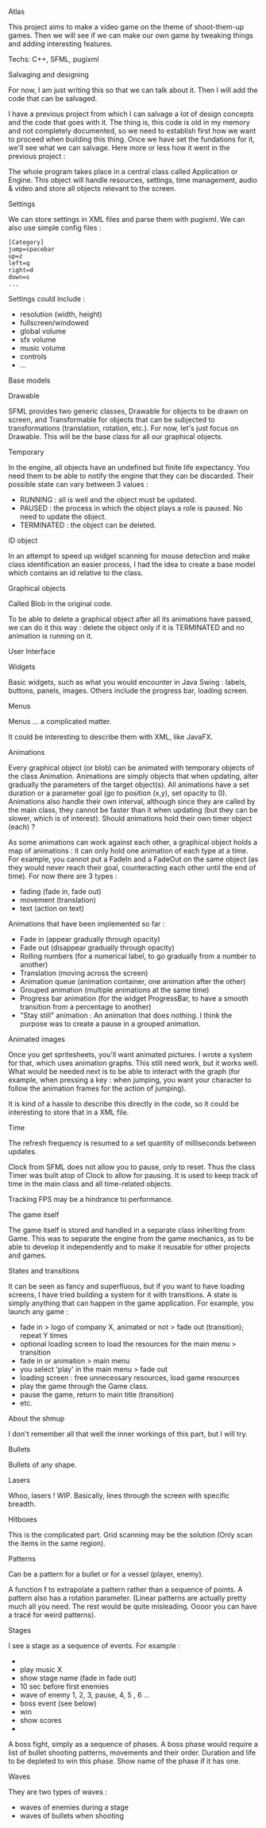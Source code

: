 Atlas

This project aims to make a video game on the theme of shoot-them-up games. Then we will see if we can make our own game by tweaking things and adding  interesting features. 

Techs: C++, SFML, pugixml

Salvaging and designing

For now, I am just writing this so that we can talk about it. Then I will add the code that can be salvaged.

I have a previous project from which I can salvage a lot of design concepts and the code that goes with it. The thing is, this code is old in my memory and not completely documented, so we need to establish first how we want to proceed when building this thing. Once we have set the fundations for it, we'll see what we can salvage. Here more or less how it went in the previous project :

The whole program takes place in a central class called Application or Engine. This object will handle resources, settings, time management, audio & video and store all objects relevant to the screen.

Settings

We can store settings in XML files and parse them with pugixml. We can also use simple config files : 

    

    [Category]
    jump=spacebar
    up=z
    left=q
    right=d
    down=s
    ...

Settings could include : 

- resolution (width, height)
- fullscreen/windowed
- global volume
- sfx volume
- music volume
- controls
- ...

Base models

Drawable

SFML provides two generic classes, Drawable for objects to be drawn on screen, and Transformable for objects that can be subjected to transformations (translation, rotation, etc.). For now, let's just focus on Drawable. This will be the base class for all our graphical objects.

Temporary

In the engine, all objects have an undefined but finite life expectancy. You need them to be able to notify the engine that they can be discarded. Their possible state can vary between 3 values :

- RUNNING : all is well and the object must be updated.
- PAUSED  : the process in which the object plays a role is paused. No need to update the object.
- TERMINATED : the object can be deleted.

ID object

In an attempt to speed up widget scanning for mouse detection and make class identification an easier process, I had the idea to create a base model which contains an id relative to the class. 

Graphical objects

Called Blob in the original code.

To be able to delete a graphical object after all its animations have passed, we can do it this way : delete the object only if it is TERMINATED and no animation is running on it.

User Interface

Widgets

Basic widgets, such as what you would encounter in Java Swing : labels, buttons, panels, images. Others include the progress bar, loading screen.

Menus

Menus ... a complicated matter.

It could be interesting to describe them with XML, like JavaFX.

Animations

Every graphical object (or blob) can be animated with temporary objects of the class Animation. Animations are simply objects that when updating, alter gradually the parameters of the target object(s).  All animations have a set duration or a parameter goal (go to position (x,y), set opacity to 0). Animations also handle their own interval, although since they are called by the main class, they cannot be faster than it when updating (but they can be slower, which is of interest). Should animations hold their own timer object (each) ?

As some animations can work against each other, a graphical object holds a map of animations : it can only hold one animation of each type at a time. For example, you cannot put a FadeIn and a FadeOut on the same object (as they would never reach their goal, counteracting each other until the end of time). For now there are 3 types :

- fading (fade in, fade out)
- movement (translation)
- text (action on text)

Animations that have been implemented so far :

- Fade in (appear gradually through opacity)
- Fade out (disappear gradually through opacity)
- Rolling numbers (for a numerical label, to go gradually from a number to another)
- Translation (moving across the screen)
- Animation queue (animation container, one animation after the other)
- Grouped animation (multiple animations at the same time)
- Progress bar animation (for the widget ProgressBar, to have a smooth transition from a percentage to another)
- "Stay still" animation : An animation that does nothing. I think the purpose was to create a pause in a grouped animation.

Animated images

Once you get spritesheets, you'll want animated pictures. I wrote a system for that, which uses animation graphs. This still need work, but it works well. What would be needed next is to be able to interact with the graph (for example, when pressing a key : when jumping, you want your character to follow the animation frames for the action of jumping).

It is kind of a hassle to describe this directly in the code, so it could be interesting to store that in a XML file.

Time

The refresh frequency is resumed to a set quantity of milliseconds between updates.  

Clock from SFML does not allow you to pause, only to reset. Thus the class Timer was built atop of Clock to allow for pausing. It is used to keep track of time in the main class and all time-related objects.

Tracking FPS may be a hindrance to performance.



The game itself

The game itself is stored and handled in a separate class inheriting from Game.  This was to separate the engine from the game mechanics, as to be able to develop it independently and to make it reusable for other projects and games.

States and transitions

It can be seen as fancy and superfluous, but if you want to have loading screens, I have tried building a system for it with transitions. A state is simply anything that can happen in the game application. For example, you launch any game :

- fade in > logo of company X, animated or not > fade out (transition); repeat Y times
- optional loading screen to load the resources for the main menu > transition
- fade in or animation > main menu
- you select 'play' in the main menu > fade out
- loading screen : free unnecessary resources, load game resources
- play the game through the Game class.
- pause the game, return to main title (transition)
- etc.

About the shmup

I don't remember all that well the inner workings of this part, but I will try.

Bullets

Bullets of any shape.

Lasers

Whoo, lasers ! WIP. Basically, lines through the screen with specific breadth.

Hitboxes

This is the complicated part. Grid scanning may be the solution (Only scan the items in the same region).

Patterns

Can be a pattern for a bullet or for a vessel (player, enemy).

A function f to extrapolate a pattern rather than a sequence of points. A pattern also has a rotation parameter. (Linear patterns are actually pretty much all you need. The rest would be quite misleading. Oooor you can have a tracé for weird patterns).

Stages

I see a stage as a sequence of events. For example :

- <start>
- play music X
- show stage name (fade in fade out)
- 10 sec before first enemies
- wave of enemy 1, 2, 3, pause, 4, 5 , 6 ...
- boss event (see below)
- win
- show scores
- <end>

A boss fight, simply as a sequence of phases. A boss phase would require a list of bullet shooting patterns, movements and their order. Duration and life to be depleted to win this phase. Show name of the phase if it has one.

Waves

They are two types of waves : 

- waves of enemies during a stage
- waves of bullets when shooting

